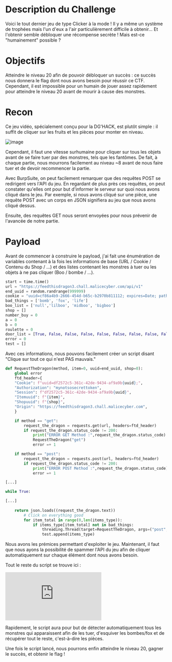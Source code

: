 # Description du Challenge
Voici le tout dernier jeu de type Clicker à la mode !
Il y a même un système de trophées mais l'un d'eux a l'air particulièrement difficile à obtenir...
Et l'obtenir semble débloquer une récompense secrète !
Mais est-ce "humainement" possible ?

# Objectifs
Atteindre le niveau 20 afin de pouvoir débloquer un succès : ce succès nous donnera le flag dont nous avons besoin pour réussir ce CTF. Cependant, il est impossible pour un humain de jouer assez rapidement pour atteindre le niveau 20 avant de mourir à cause des monstres.
# Recon
Ce jeu vidéo, spécialement conçu pour la DG'HACK, est plutôt simple : il suffit de cliquer sur les fruits et les pièces pour monter en niveau.

![image](https://github.com/user-attachments/assets/1d868589-b304-4752-b833-1e815257cc07)

Cependant, il faut une vitesse surhumaine pour cliquer sur tous les objets avant de se faire tuer par des monstres, tels que les fantômes. De fait, à chaque partie, nous mourrons facilement au niveau ~8 avant de nous faire tuer et de devoir recommencer la partie.

Avec BurpSuite, on peut facilement remarquer que des requêtes POST se redirigent vers l'API du jeu. En regardant de plus près ces requêtes, on peut constater qu'elles ont pour but d'informer le serveur sur quoi nous avons cliqué dans le jeu. Par exemple, si nous avons cliqué sur une pièce, une requête POST avec un corps en JSON signifiera au jeu que nous avons cliqué dessus.

Ensuite, des requêtes GET nous seront envoyées pour nous prévenir de l'avancée de notre partie.

# Payload

Avant de commencer à construire le payload, j'ai fait une énumération de variables contenant à la fois les informations de base (URL / Cookie / Contenu du Shop / ...) et des listes contenant les monstres à tuer ou les objets à ne pas cliquer (Boo / bombe / ...).
```python
start = time.time()
url = "https://feedthisdragon3.chall.malicecyber.com/api/v1"
end_uuid = random.randrange(999999)
cookie = "uuid=cf86a4b9-2666-454d-b65c-b2970b811112; expires=Date; path=/\";"
bad_things = ['bomb', 'fox', 'life']
boo_list = ['null','lilboo', 'midboo', 'bigboo']
shop = []
number_buy = 0
a = 0 
b = 0
roulette = 0
door_list = [True, False, False, False, False, False, False, False, False, False, False, False, False, False, False, False, False]
error = 0
test = []
```

Avec ces informations, nous pouvons facilement créer un script disant "Clique sur tout ce qui n'est PAS mauvais."
```python
def RequestTheDragon(method, item=0, uuid=end_uuid, shop=0):
    global error
    ftd_header={
    "Cookie": f"uuid=df2572c5-361c-42de-9434-af9a9b{uuid};",
    "Authorization": "mynotsosecrettoken",
    "Session": f"df2572c5-361c-42de-9434-af9a9b{uuid}",
    "Itemuuid": f"{item}",
    "Shopuuid": f"{shop}",
    "Origin": "https://feedthisdragon3.chall.malicecyber.com",
    }

    if method == "get":
        request_the_dragon = requests.get(url, headers=ftd_header)
        if request_the_dragon.status_code != 200:
            print("ERROR GET Method :",request_the_dragon.status_code)
            RequestTheDragon("get")
            error =+ 1

    if method == "post":
        request_the_dragon = requests.post(url, headers=ftd_header)
        if request_the_dragon.status_code != 200:
            print("ERROR POST Method :",request_the_dragon.status_code)
            error =+ 1

[...]

while True:

[...]
 
    return json.loads((request_the_dragon.text))
        # Click on everything good
        for item_total in range(0,len(items_type)):
            if items_type[item_total] not in bad_things:
                threading.Thread(target=RequestTheDragon, args=("post", items_uuid[item_total])).start()
                test.append(items_type)
```

Nous avons les prémices permettant d'exploiter le jeu. Maintenant, il faut que nous ayons la possibilité de spammer l'API du jeu afin de cliquer automatiquement sur chaque élément dont nous avons besoin.

Tout le reste du script se trouve ici :

![exploit_the_dragon](https://github.com/PurpulHat/DG-hAck/blob/main/exploit_the_dragon.py)

Rapidement, le script aura pour but de détecter automatiquement tous les monstres qui apparaissent afin de les tuer, d'esquiver les bombes/fox et de récupérer tout le reste, c'est-à-dire les pièces.

Une fois le script lancé, nous pourrons enfin atteindre le niveau 20, gagner le succès, et obtenir le flag !

